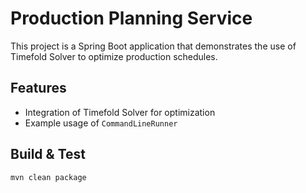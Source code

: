 # Production Planning Service

This project is a Spring Boot application that demonstrates the
use of Timefold Solver to optimize production schedules.

## Features

- Integration of Timefold Solver for optimization
- Example usage of `CommandLineRunner`

## Build & Test

```bash
mvn clean package